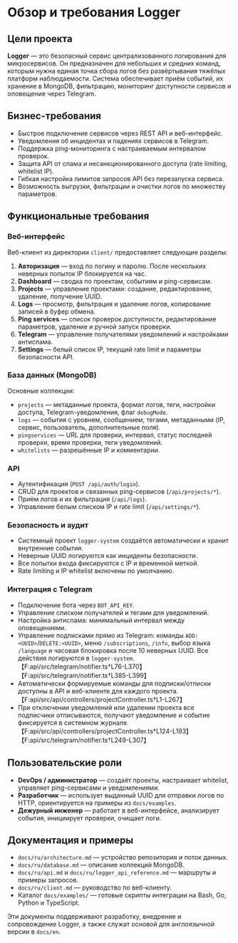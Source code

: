 # Обзор и требования Logger

## Цели проекта

**Logger** — это безопасный сервис централизованного логирования для микросервисов. Он предназначен для небольших и средних команд, которым нужна единая точка сбора логов без развёртывания тяжёлых платформ наблюдаемости. Система обеспечивает приём событий, их хранение в MongoDB, фильтрацию, мониторинг доступности сервисов и оповещение через Telegram.

## Бизнес-требования

- Быстрое подключение сервисов через REST API и веб-интерфейс.
- Уведомления об инцидентах и падениях сервисов в Telegram.
- Поддержка ping-мониторинга с настраиваемым интервалом проверок.
- Защита API от спама и несанкционированного доступа (rate limiting, whitelist IP).
- Гибкая настройка лимитов запросов API без перезапуска сервиса.
- Возможность выгрузки, фильтрации и очистки логов по множеству параметров.

## Функциональные требования

### Веб-интерфейс

Веб-клиент из директории `client/` предоставляет следующие разделы:

1. **Авторизация** — вход по логину и паролю. После нескольких неверных попыток IP блокируется на час.
2. **Dashboard** — сводка по проектам, событиям и ping-сервисам.
3. **Projects** — управление проектами: создание, редактирование, удаление, получение UUID.
4. **Logs** — просмотр, фильтрация и удаление логов, копирование записей в буфер обмена.
5. **Ping services** — список проверок доступности, редактирование параметров, удаление и ручной запуск проверки.
6. **Telegram** — управление получателями уведомлений и настройками антиспама.
7. **Settings** — белый список IP, текущий rate limit и параметры безопасности API.

### База данных (MongoDB)

Основные коллекции:

- `projects` — метаданные проекта, формат логов, теги, настройки доступа, Telegram-уведомления, флаг `debugMode`.
- `logs` — события с уровнем, сообщением, тегами, метаданными (IP, сервис, пользователь, дополнительные поля).
- `pingservices` — URL для проверки, интервал, статус последней проверки, время проверки, теги уведомлений.
- `whitelists` — разрешённые IP и комментарии.

### API

- Аутентификация (`POST /api/auth/login`).
- CRUD для проектов и связанных ping-сервисов (`/api/projects/*`).
- Приём логов и их фильтрация (`/api/logs`).
- Управление белым списком IP и rate limit (`/api/settings/*`).

### Безопасность и аудит

- Системный проект `logger-system` создаётся автоматически и хранит внутренние события.
- Неверные UUID логируются как инциденты безопасности.
- Все попытки входа фиксируются с IP и временной меткой.
- Rate limiting и IP whitelist включены по умолчанию.

### Интеграция с Telegram

- Подключение бота через `BOT_API_KEY`.
- Управление списком получателей и тегами для уведомлений.
- Настройка антиспама: минимальный интервал между оповещениями.
- Управление подписками прямо из Telegram: команды `ADD:<UUID>`/`DELETE:<UUID>`, меню `/subscriptions`, `/info`, выбор языка `/language` и часовая блокировка после 10 неверных UUID. Все действия логируются в `logger-system`.【F:api/src/telegram/notifier.ts†L76-L370】【F:api/src/telegram/notifier.ts†L385-L399】
- Автоматически формируемые команды для подписки/отписки доступны в API и веб-клиенте для каждого проекта.【F:api/src/api/controllers/projectController.ts†L1-L267】
- При отключении уведомлений или удалении проекта все подписчики отписываются, получают уведомление и событие фиксируется в системном журнале.【F:api/src/api/controllers/projectController.ts†L124-L193】【F:api/src/telegram/notifier.ts†L249-L307】

## Пользовательские роли

- **DevOps / администратор** — создаёт проекты, настраивает whitelist, управляет ping-сервисами и уведомлениями.
- **Разработчик** — использует выданный UUID для отправки логов по HTTP, ориентируется на примеры из `docs/examples`.
- **Дежурный инженер** — работает в веб-интерфейсе, анализирует события, инициирует проверки, очищает логи.

## Документация и примеры

- `docs/ru/architecture.md` — устройство репозитория и поток данных.
- `docs/ru/database.md` — описание коллекций MongoDB.
- `docs/ru/api.md` и `docs/ru/logger_api_reference.md` — маршруты и примеры запросов.
- `docs/ru/client.md` — руководство по веб-клиенту.
- Каталог `docs/examples/` — готовые скрипты интеграции на Bash, Go, Python и TypeScript.

Эти документы поддерживают разработку, внедрение и сопровождение Logger, а также служат основой для англоязычной версии в `docs/en`.
